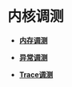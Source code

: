 # 内核调测<a name="ZH-CN_TOPIC_0000001123763653"></a>

-   **[内存调测](kernel-mini-memory-debug.md)**  

-   **[异常调测](kernel-mini-memory-exception.md)**  

-   **[Trace调测](kernel-mini-memory-trace.md)**  


